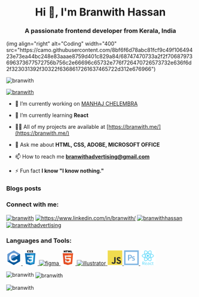 <h1 align="center">Hi 👋, I'm Branwith Hassan</h1>
<h3 align="center">A passionate frontend developer from Kerala, India</h3>
(img align="right" alt="Coding" width="400" src="https://camo.githubusercontent.com/8bf6f6d78abc81fcf9c49f10649423e73ea44bc248e83aaae8759d401c829a84/68747470733a2f2f70687973696373677572756b756c2e66696c65732e776f726470726573732e636f6d2f323031392f30322f6368617261637465722d312e676966")

<p align="left"> <img src="https://komarev.com/ghpvc/?username=branwith&label=Profile%20views&color=0e75b6&style=flat" alt="branwith" /> </p>

<p align="left"> <a href="https://github.com/ryo-ma/github-profile-trophy"><img src="https://github-profile-trophy.vercel.app/?username=branwith" alt="branwith" /></a> </p>

- 🔭 I’m currently working on [MANHAJ CHELEMBRA](https://github.com/branwith/MRIC-CHELEMBRA)

- 🌱 I’m currently learning **React**

- 👨‍💻 All of my projects are available at [https://branwith.me/](https://branwith.me/)

- 💬 Ask me about **HTML, CSS, ADOBE, MICROSOFT OFFICE**

- 📫 How to reach me **branwithadvertising@gmail.com**

- ⚡ Fun fact **I know "I know nothing."**

### Blogs posts
<!-- BLOG-POST-LIST:START -->
<!-- BLOG-POST-LIST:END -->

<h3 align="left">Connect with me:</h3>
<p align="left">
<a href="https://dev.to/branwith" target="blank"><img align="center" src="https://raw.githubusercontent.com/rahuldkjain/github-profile-readme-generator/master/src/images/icons/Social/devto.svg" alt="branwith" height="30" width="40" /></a>
<a href="https://linkedin.com/in/https://www.linkedin.com/in/branwith/" target="blank"><img align="center" src="https://raw.githubusercontent.com/rahuldkjain/github-profile-readme-generator/master/src/images/icons/Social/linked-in-alt.svg" alt="https://www.linkedin.com/in/branwith/" height="30" width="40" /></a>
<a href="https://fb.com/branwithhassan" target="blank"><img align="center" src="https://raw.githubusercontent.com/rahuldkjain/github-profile-readme-generator/master/src/images/icons/Social/facebook.svg" alt="branwithhassan" height="30" width="40" /></a>
<a href="https://instagram.com/branwithadvertising" target="blank"><img align="center" src="https://raw.githubusercontent.com/rahuldkjain/github-profile-readme-generator/master/src/images/icons/Social/instagram.svg" alt="branwithadvertising" height="30" width="40" /></a>
</p>

<h3 align="left">Languages and Tools:</h3>
<p align="left"> <a href="https://www.cprogramming.com/" target="_blank" rel="noreferrer"> <img src="https://raw.githubusercontent.com/devicons/devicon/master/icons/c/c-original.svg" alt="c" width="40" height="40"/> </a> <a href="https://www.w3schools.com/css/" target="_blank" rel="noreferrer"> <img src="https://raw.githubusercontent.com/devicons/devicon/master/icons/css3/css3-original-wordmark.svg" alt="css3" width="40" height="40"/> </a> <a href="https://www.figma.com/" target="_blank" rel="noreferrer"> <img src="https://www.vectorlogo.zone/logos/figma/figma-icon.svg" alt="figma" width="40" height="40"/> </a> <a href="https://www.w3.org/html/" target="_blank" rel="noreferrer"> <img src="https://raw.githubusercontent.com/devicons/devicon/master/icons/html5/html5-original-wordmark.svg" alt="html5" width="40" height="40"/> </a> <a href="https://www.adobe.com/in/products/illustrator.html" target="_blank" rel="noreferrer"> <img src="https://www.vectorlogo.zone/logos/adobe_illustrator/adobe_illustrator-icon.svg" alt="illustrator" width="40" height="40"/> </a> <a href="https://developer.mozilla.org/en-US/docs/Web/JavaScript" target="_blank" rel="noreferrer"> <img src="https://raw.githubusercontent.com/devicons/devicon/master/icons/javascript/javascript-original.svg" alt="javascript" width="40" height="40"/> </a> <a href="https://www.photoshop.com/en" target="_blank" rel="noreferrer"> <img src="https://raw.githubusercontent.com/devicons/devicon/master/icons/photoshop/photoshop-line.svg" alt="photoshop" width="40" height="40"/> </a> <a href="https://reactjs.org/" target="_blank" rel="noreferrer"> <img src="https://raw.githubusercontent.com/devicons/devicon/master/icons/react/react-original-wordmark.svg" alt="react" width="40" height="40"/> </a> </p>

<p><img align="left" src="https://github-readme-stats.vercel.app/api/top-langs?username=branwith&show_icons=true&locale=en&layout=compact" alt="branwith" /></p>

<p>&nbsp;<img align="center" src="https://github-readme-stats.vercel.app/api?username=branwith&show_icons=true&locale=en" alt="branwith" /></p>

<p><img align="center" src="https://github-readme-streak-stats.herokuapp.com/?user=branwith&" alt="branwith" /></p>

